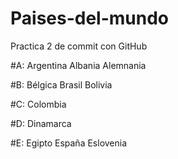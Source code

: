 # Paises-del-mundo
Practica 2 de commit con GitHub

#A:
Argentina
Albania
Alemnania

#B:
Bélgica
Brasil
Bolivia

#C:
Colombia

#D:
Dinamarca

#E:
Egipto
España
Eslovenia




